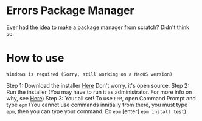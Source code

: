 # Errors Package Manager
Ever had the idea to make a package manager from scratch? Didn't think so.


# How to use
`Windows is required (Sorry, still working on a MacOS version)`

Step 1: Download the installer [Here](https://github.com/ThatError404/EPM/releases/download/Dev-Build-1/installer.exe) Don't worry, it's open source.
Step 2: Run the installer (You may have to run it as administrator. For more info on why, see [Here](https://github.com/ThatError404/EPM/blob/main/More%20Info/info.md))
Step 3: Your all set! To use `EPM`, open Command Prompt and type `epm` (You cannot use commands innitially from there, you must type `epm`, then you can type your command. Ex `epm` [enter] `epm install test`)
